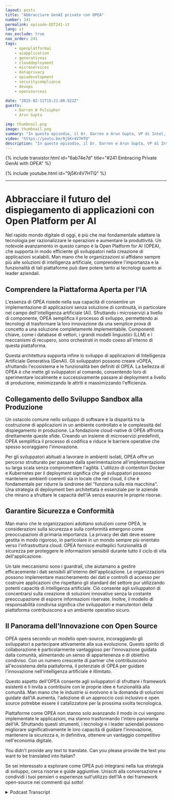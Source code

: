 ```yaml
---
layout: posts
title: "Abbracciare GenAI privato con OPEA"
number: 241
permalink: episode-EDT241-it
lang: it
nav_exclude: true
nav_order: 241
tags:
    - openplatformai
    - aiapplication
    - generativeai
    - clouddeployment
    - microservices
    - dataprivacy
    - opiadevelopment
    - securitycompliance
    - devops
    - opensourceai

date: "2025-02-11T15:21:00.922Z"
guests:
    - Darren W Pulsipher
    - Arun Gupta

img: thumbnail.png
image: thumbnail.png
summary: "In questo episodio, il Dr. Darren e Arun Gupta, VP di Intel, approfondiscono la Open Platform for Enterprise AI (OPEA) e la sua profonda importanza nei servizi per sviluppatori. Condividono preziose intuizioni sul percorso dall'ambiente di test alla produzione per le applicazioni GenAI, i componenti che costituiscono l'OPEA e il ruolo cruciale della sicurezza e della privacy nell'IA. La discussione mette inoltre in evidenza l'architettura estensibile dell'OPA, la sua natura open-source e le future direzioni per il potenziamento degli sviluppatori."
video: "https://youtu.be/9j5Kr4V7HTQ"
description: "In questo episodio, il Dr. Darren e Arun Gupta, VP di Intel, approfondiscono la Open Platform for Enterprise AI (OPEA) e la sua profonda importanza nei servizi per sviluppatori. Condividono preziose intuizioni sul percorso dall'ambiente di test alla produzione per le applicazioni GenAI, i componenti che costituiscono l'OPEA e il ruolo cruciale della sicurezza e della privacy nell'IA. La discussione mette inoltre in evidenza l'architettura estensibile dell'OPA, la sua natura open-source e le future direzioni per il potenziamento degli sviluppatori."
---
```


<div>
{% include transistor.html id="6ab74e7d" title="#241 Embracing Private GenAI with OPEA" %}

{% include youtube.html id="9j5Kr4V7HTQ" %}
</div>

---

# Abbracciare il futuro del dispiegamento di applicazioni con Open Platform per AI

Nel rapido mondo digitale di oggi, è più che mai fondamentale adattare la tecnologia per razionalizzare le operazioni e aumentare la produttività. Un notevole avanzamento in questo campo è la Open Platform for AI (OPEA), che supporta in modo efficiente gli sviluppatori nella creazione di applicazioni scalabili. Man mano che le organizzazioni si affidano sempre più alle soluzioni di intelligenza artificiale, comprendere l'importanza e la funzionalità di tali piattaforme può dare potere tanto ai tecnologi quanto ai leader aziendali.

## Comprendere la Piattaforma Aperta per l'IA

L'essenza di OPEA risiede nella sua capacità di consentire un implementazione di applicazioni senza soluzione di continuità, in particolare nel campo dell'intelligenza artificiale (AI). Sfruttando i microservizi a livello di componente, OPEA semplifica il processo di sviluppo, permettendo ai tecnologi di trasformare la loro innovazione da una semplice prova di concetto a una soluzione completamente implementabile. Componenti chiave, come i database di vettori, i grandi modelli linguistici (LLM) e i meccanismi di recupero, sono orchestrati in modo coeso all'interno di questa piattaforma.

Questa architettura supporta infine lo sviluppo di applicazioni di Intelligenza Artificiale Generativa (GenAI). Gli sviluppatori possono creare vOPEA, sfruttando l'ecosistema e le funzionalità ben definiti di OPEA. La bellezza di OPEA è che mette gli sviluppatori al comando, consentendo loro di sperimentare localmente e successivamente passare al deployment a livello di produzione, minimizzando le attriti e massimizzando l'efficienza.

## Collegamento dello Sviluppo Sandbox alla Produzione

Un ostacolo comune nello sviluppo di software è la disparità tra la costruzione di applicazioni in un ambiente controllato e le complessità del dispiegamento in produzione. La fondazione cloud-native di OPEA affronta direttamente queste sfide. Creando un insieme di microservizi predefiniti, OPEA semplifica il processo di codifica e riduce le barriere operative che spesso scoraggiano l'innovazione.

Per gli sviluppatori abituati a lavorare in ambienti isolati, OPEA offre un percorso strutturato per passare dalla sperimentazione all'implementazione su larga scala senza compromettere l'agilità. L'utilizzo di contenitori Docker e Kubernetes per il deployment significa che gli sviluppatori possono mantenere ambienti coerenti sia in locale che nel cloud, il che è fondamentale per ridurre la sindrome del "funziona sulla mia macchina". Una strategia di deployment ben architettata è essenziale per le aziende che mirano a sfruttare le capacità dell'IA senza esaurire le proprie risorse.

## Garantire Sicurezza e Conformità

Man mano che le organizzazioni adottano soluzioni come OPEA, le considerazioni sulla sicurezza e sulla conformità emergono come preoccupazioni di primaria importanza. La privacy dei dati deve essere gestita in modo rigoroso, in particolare in un mondo sempre più orientato verso l'infrastruttura cloud. OPEA fornisce molteplici funzionalità di sicurezza per proteggere le informazioni sensibili durante tutto il ciclo di vita dell'applicazione.

Un tale meccanismo sono i guardrail, che aiutamano a gestire efficacemente i dati sensibili all'interno dell'applicazione. Le organizzazioni possono implementare mascheramento dei dati e controlli di accesso per costruire applicazioni che rispettano gli standard del settore pur utilizzando potenti capacità di intelligenza artificiale. Ciò consente agli sviluppatori di concentrarsi sulla creazione di soluzioni innovative senza la costante preoccupazione di esporre informazioni riservate. Inoltre, il modello di responsabilità condivisa significa che sviluppatori e manutentori della piattaforma contribuiscono a un ambiente operativo sicuro.

## Il Panorama dell'Innovazione con Open Source

OPEA opera secondo un modello open-source, incoraggiando gli sviluppatori a partecipare attivamente alla sua evoluzione. Questo spirito di collaborazione è particolarmente vantaggioso per l'innovazione guidata dalla comunità, alimentando un senso di appartenenza e di obiettivo condiviso. Con un numero crescente di partner che contribuiscono all'ecosistema della piattaforma, il potenziale di OPEA per guidare l'innovazione nell'intelligenza artificiale è illimitato.

Questo aspetto dell'OPEA consente agli sviluppatori di sfruttare i framework esistenti e li invita a contribuire con le proprie idee e funzionalità alla comunità. Man mano che le industrie si evolvono e la domanda di soluzioni guidate dall'IA aumenta, l'adozione di un approccio così inclusivo e open source potrebbe essere il catalizzatore per la prossima svolta tecnologica.

Piattaforme come OPEA non stanno solo avanzando il modo in cui vengono implementate le applicazioni, ma stanno trasformando l'intero panorama dell'IA. Sfruttando questi strumenti, i tecnologi e i leader aziendali possono migliorare significativamente le loro capacità di guidare l'innovazione, mantenere la sicurezza e, in definitiva, ottenere un vantaggio competitivo nell'economia digitale.

You didn't provide any text to translate. Can you please provide the text you want to be translated into Italian?

Se sei interessato a esplorare come OPEA può integrarsi nella tua strategia di sviluppo, cerca risorse e guide aggiuntive. Unisciti alla conversazione e condividi i tuoi pensieri o esperienze sull'utilizzo dell'IA e dei framework open-source nei commenti qui sotto!



<details>
<summary> Podcast Transcript </summary>

<p></p>

</details>
